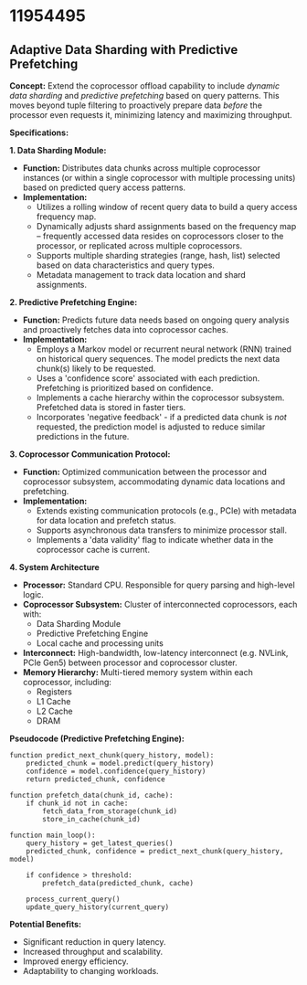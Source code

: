 # 11954495

## Adaptive Data Sharding with Predictive Prefetching

**Concept:** Extend the coprocessor offload capability to include *dynamic data sharding* and *predictive prefetching* based on query patterns. This moves beyond tuple filtering to proactively prepare data *before* the processor even requests it, minimizing latency and maximizing throughput.

**Specifications:**

**1. Data Sharding Module:**

*   **Function:** Distributes data chunks across multiple coprocessor instances (or within a single coprocessor with multiple processing units) based on predicted query access patterns.
*   **Implementation:** 
    *   Utilizes a rolling window of recent query data to build a query access frequency map.
    *   Dynamically adjusts shard assignments based on the frequency map – frequently accessed data resides on coprocessors closer to the processor, or replicated across multiple coprocessors.
    *   Supports multiple sharding strategies (range, hash, list) selected based on data characteristics and query types.
    *   Metadata management to track data location and shard assignments.

**2. Predictive Prefetching Engine:**

*   **Function:** Predicts future data needs based on ongoing query analysis and proactively fetches data into coprocessor caches.
*   **Implementation:**
    *   Employs a Markov model or recurrent neural network (RNN) trained on historical query sequences. The model predicts the next data chunk(s) likely to be requested.
    *   Uses a 'confidence score' associated with each prediction. Prefetching is prioritized based on confidence.
    *   Implements a cache hierarchy within the coprocessor subsystem. Prefetched data is stored in faster tiers.
    *   Incorporates 'negative feedback' - if a predicted data chunk is *not* requested, the prediction model is adjusted to reduce similar predictions in the future.

**3. Coprocessor Communication Protocol:**

*   **Function:** Optimized communication between the processor and coprocessor subsystem, accommodating dynamic data locations and prefetching.
*   **Implementation:**
    *   Extends existing communication protocols (e.g., PCIe) with metadata for data location and prefetch status.
    *   Supports asynchronous data transfers to minimize processor stall.
    *   Implements a 'data validity' flag to indicate whether data in the coprocessor cache is current.

**4. System Architecture**

*   **Processor:** Standard CPU. Responsible for query parsing and high-level logic.
*   **Coprocessor Subsystem:** Cluster of interconnected coprocessors, each with:
    *   Data Sharding Module
    *   Predictive Prefetching Engine
    *   Local cache and processing units
*   **Interconnect:** High-bandwidth, low-latency interconnect (e.g. NVLink, PCIe Gen5) between processor and coprocessor cluster.
*   **Memory Hierarchy:** Multi-tiered memory system within each coprocessor, including:
    *   Registers
    *   L1 Cache
    *   L2 Cache
    *   DRAM

**Pseudocode (Predictive Prefetching Engine):**

```
function predict_next_chunk(query_history, model):
    predicted_chunk = model.predict(query_history)
    confidence = model.confidence(query_history)
    return predicted_chunk, confidence

function prefetch_data(chunk_id, cache):
    if chunk_id not in cache:
        fetch_data_from_storage(chunk_id)
        store_in_cache(chunk_id)

function main_loop():
    query_history = get_latest_queries()
    predicted_chunk, confidence = predict_next_chunk(query_history, model)

    if confidence > threshold:
        prefetch_data(predicted_chunk, cache)

    process_current_query()
    update_query_history(current_query)
```

**Potential Benefits:**

*   Significant reduction in query latency.
*   Increased throughput and scalability.
*   Improved energy efficiency.
*   Adaptability to changing workloads.